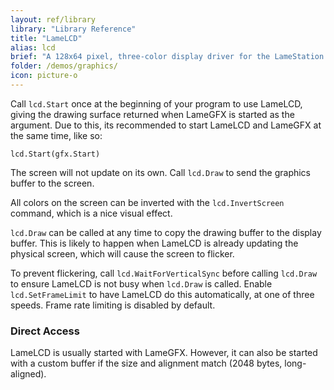 ```yaml
---
layout: ref/library 
library: "Library Reference"
title: "LameLCD"
alias: lcd
brief: "A 128x64 pixel, three-color display driver for the LameStation."
folder: /demos/graphics/
icon: picture-o
---
```


Call `lcd.Start` once at the beginning of your program to use LameLCD, giving the drawing surface returned when LameGFX is started as the argument. Due to this, its recommended to start LameLCD and LameGFX at the same time, like so:

```
lcd.Start(gfx.Start)
```

The screen will not update on its own. Call `lcd.Draw` to send the graphics buffer to the screen.

All colors on the screen can be inverted with the `lcd.InvertScreen` command, which is a nice visual effect.

`lcd.Draw` can be called at any time to copy the drawing buffer to the display buffer. This is likely to happen when LameLCD is already updating the physical screen, which will cause the screen to flicker.

To prevent flickering, call `lcd.WaitForVerticalSync` before calling `lcd.Draw` to ensure LameLCD is not busy when `lcd.Draw` is called. Enable `lcd.SetFrameLimit` to have LameLCD do this automatically, at one of three speeds. Frame rate limiting is disabled by default.

### Direct Access

LameLCD is usually started with LameGFX. However, it can also be started with a custom buffer if the size and alignment match (2048 bytes, long-aligned).
